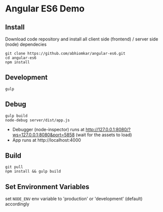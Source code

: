 Angular ES6 Demo
================

Install
-------

Download code repository and install all client side (frontend) / server side (node) dependecies

    git clone https://github.com/abhiomkar/angular-es6.git
    cd angular-es6
    npm install

Development
-----------

    gulp

Debug
-----

    gulp build
    node-debug server/dist/app.js

* Debugger (node-inspector) runs at http://127.0.0.1:8080/?ws=127.0.0.1:8080&port=5858 (wait for the assets to load)
* App runs at http://localhost:4000

Build
-----

    git pull
    npm install && gulp build

Set Environment Variables
-------------------------

set `NODE_ENV` env variable to 'production' or 'development' (default) accordingly
